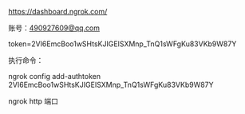 

https://dashboard.ngrok.com/

账号：490927609@qq.com

token=2VI6EmcBoo1wSHtsKJIGEISXMnp_TnQ1sWFgKu83VKb9W87Y





执行命令：

ngrok config add-authtoken 2VI6EmcBoo1wSHtsKJIGEISXMnp_TnQ1sWFgKu83VKb9W87Y

ngrok http 端口

